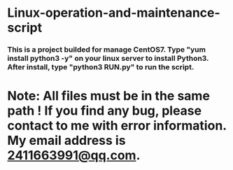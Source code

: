 # Linux-operation-and-maintenance-script
### This is a project builded for manage CentOS7. Type "yum install python3 -y" on your linux server to install Python3. After install, type "python3 RUN.py" to run the script. 
# Note: All files must be in the same path ! If you find any bug, please contact to me with error information. My email address is 2411663991@qq.com.
